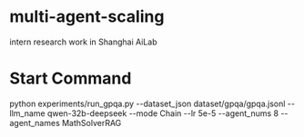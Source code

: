 # multi-agent-scaling
intern research work in Shanghai AiLab
# Start Command
python experiments/run_gpqa.py --dataset_json dataset/gpqa/gpqa.jsonl --llm_name qwen-32b-deepseek --mode Chain --lr 5e-5 --agent_nums 8 --agent_names MathSolverRAG
